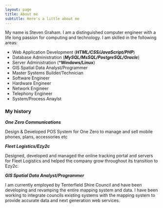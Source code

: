 ```yaml
---
layout: page
title: About me
subtitle: Here's a little about me
---
```


My name is Steven Graham. I am a distinguished computer engineer with a life long passion for computing and technology.
I am skilled in the following areas:

- Web Application Development (***HTML/CSS/JavaScript/PHP***)
- Database Administration (***MySQL/MsSQL/PostgreSQL/Oracle***)
- Server Administration (***Windows/Linux**)
- GIS Spatial Data Analyst/Programmer
- Master Systems Builder/Technician
- Software Engineer
- Hardware Engineer
- Network Engineer
- Telephony Engineer
- System/Process Anaylst


### My history

***One Zero Communications***

Design & Developed POS System for One Zero to manage and sell mobile phones, plans, accessories etc

***Fleet Logistics/Ezy2c***

Designed, developed and managed the online tracking portal and servers for Fleet Logistics and helped the company grow throughout its transition to Ezy2c.

***GIS Spatial Data Analyst/Programmer***

I am currently employed by Tenterfield Shire Council and have been developing and revamping the entire mapping system and data.
I have been working to integrate councils existing systems with the mapping system to provide accurate data and next generation  web services.

